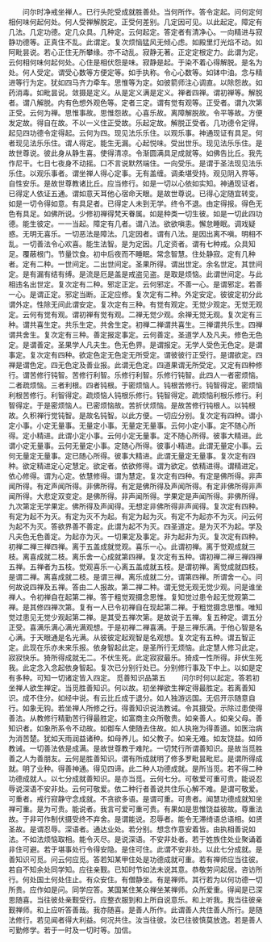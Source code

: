 <!-- { "loadSidebar": true } -->
　　问尔时净戒坐禅人。已行头陀受成就胜善处。当何所作。答令定起。问何定何相何味何起何处。何人受禅解脱定。正受何差别。几定因可见。以此起定。障定有几法。几定功德。定几众具。几种定。云何起定。答定者有清净心。一向精进与寂静功德等。正真住不乱。此谓定。复次烦恼猛风无倾心虑。如殿里灯光焰不动。如阿毗昙说。若心正住无所攀缘。亦不动乱。寂静无著。正定定根定力。此谓为定。云何相何味何起何处。心住是相伏怨是味。寂静是起。于染不着心得解脱。是名为处。何人受定。谓受心数等方便定等。如手执称。令心心数等。如钵中油。念与精进等行为定。犹如四马齐力牵车。思惟等为定。如彼箭师注心调直。以除怨故。如药消毒。如毗昙说。敛摄是定义。从是定义满是定义。禅者四禅。谓初禅等。解脱者。谓八解脱。内有色想外观色等。定者三定。谓有觉有观等。正受者。谓九次第正受。云何为禅。思惟事故。思惟怨故。心喜乐故。离障解脱故。令平等故。方便发定故。得自在故。不以一义住正受故。乐起定故。解脱正受者。几功德令定得。起见四功德令定得起。云何为四。现见法乐乐住。以观乐事。神通现证有具足。何者现见法乐乐住。谓人得定。能生无漏。心起悦味。受出世乐。现见法乐乐住。是故世尊说。彼此身从静生喜。使得清凉。令渐圆满具足成就等。如佛告比丘。我先作尼干。七日七夜身不动摇。口不言说默然端住。一向受乐。是谓于圣法现见法乐乐住。以观乐事者。谓坐禅人得心定事。无有盖缠。调柔堪受持。观见阴入界等。自性安乐。是故世尊教诸比丘。应当修行。如是一切以心依如实知。神通现证者。已得定人依证五通。谓如意天耳他心宿命天眼。是故世尊说。已得心定随宜转变。如是一切令得如意。有具足者。已得定人未到无学。终令不退。由定得报。得色无色有具足。如佛所说。少修初禅得梵天眷属。如是种类一切生彼。如是一切此四功德。能生彼定。一一当起。障定有几者。谓八法。欲欲嗔恚。懈怠睡眠。调戏疑惑。无明无喜乐。一切恶法是障法。几定因者。谓有八法。是因出离不嗔。明相不乱。一切善法令心欢喜。能生法智。是为定因。几定资者。谓有七种戒。众具知足。覆蔽根门。节量饮食。初中后夜而不睡眠。常念智慧。住处静寂。定有几种者。定有二种。一世间定。二出世间定。圣果所得。谓出世定。余名世定。其世间定。是有漏有结有缚。是流是厄是盖是戒盗见盗。是取是烦恼。此谓世间定。与此相违名出世定。复次定有二种。邪定正定。云何邪定。不善一心。是谓邪定。若善一心。是谓正定。邪定当断。正定应修。复次定有二种。外定安定。彼彼定初分此谓外定。性除无间此谓安定。复次定有三种。有觉有观定。无觉少观定。无觉无观定。云何有觉有观。谓初禅有觉有观。二禅无觉少观。余禅无觉无观。复次定有三种。谓共喜生定。共乐生定。共舍生定。初禅二禅谓共喜生。三禅谓共乐生。四禅谓共舍生。复次定有三种。善定报定事定。云何善定。圣道学人及凡夫。修色无色定。是谓善定。圣果学人凡夫生。色无色界。是谓报定。无学人受色无色定。是谓事定。复次定有四种。欲定色定无色定无所受定。谓彼彼行正受行。是谓欲定。四禅是谓色定。四无色定及善业报。此谓无色定。四道果谓无所受定。又定有四种修行。谓苦修行钝智。苦修行利智。乐修行利智。乐修行钝智。此四人一者密烦恼。二者疏烦恼。三者利根。四者钝根。于密烦恼人。钝根苦修行。钝智得定。密烦恼利根苦修行。利智得定。疏烦恼人钝根乐修行。钝智得定。疏烦恼利根乐修行。利智得定。于是密烦恼人。已密烦恼故。苦折伏烦恼。是故苦修行钝根人。以钝根故。久积禅行觉钝智。是故名钝智。以此方便。一切应分别。复次定有四种。谓小定小事。小定无量事。无量定小事。无量定无量事。云何小定小事。定不随心所得。定小精进。此谓小定小事。云何小定无量事。定不随心所得。彼事大精进。此谓小定无量事。云何无量定小事。定随心所得。彼事小精进。此谓无量定小事。云何无量定无量事。定已随心所得。彼事大精进。此谓无量定无量事。复次定有四种。欲定精进定心定慧定。欲定者。依欲修得。谓为欲定。依精进得。谓精进定。依心修得。谓为心定。依慧修得。谓为慧定。复次定有四种。有定是佛所得。非声闻所得。有定声闻所得。非佛所得。有定是佛所得及声闻所得。有定非佛所得非声闻所得。大悲定双变定。是佛所得。非声闻所得。学果定是声闻所得。非佛所得。九次第定无学果定。佛所得及声闻得。无想定非佛所得非声闻得。复次定有四种。有定为起不为灭。有定为灭不为起。有定为起为灭。有定不为起亦不为灭。问云何为起不为灭。答欲界善不善定。此谓为起不为灭。四圣道定。是为灭不为起。学及凡夫色无色善定。为起亦为灭。一切果定及事定。非为起非为灭。复次定有四种。初禅二禅三禅四禅。离于五盖成就觉观。喜乐一心。此谓初禅。离于觉观成就三枝。离喜成就二枝。离乐舍一心成就第四禅。复次定有五种。谓初禅二禅三禅四禅五禅。五禅者为五枝。觉观喜乐一心离五盖成就五枝。是谓初禅。离觉成就四枝。是谓二禅。离喜成就二枝。是谓三禅。离乐成就二分。谓第四禅。所谓舍一心。问何故说四禅及五禅。答由二人报故。第二禅二种。谓无觉无观无觉少观。问是谁坐禅人。令初禅自在起第二禅。答于粗觉观摄念思惟。复知觉过患令起无觉观第二禅。是其修四禅次第。复有一人已令初禅自在现起第二禅。于粗觉摄念思惟。唯知觉过患见无觉少观起第二禅。是其受五禅次第。是故说于五禅。复五种定。谓五分正受。喜满乐满心满光满观想。于是初禅二禅喜满。于是三禅乐满。于他心智是名心满。于天眼通是名光满。从彼彼定起观智是名观想。复次定有五种。谓五智正定。此现在乐亦未来乐报。依身智起此定。是圣所行无烦恼。此定慧人修习此定。寂寂快乐。猗所得成就无二。不伏生死。此定寂寂最乐。猗成一性所得。非伏生死我。此定念入念起依身智起。复次已分别行处已。分别修行事及下中上。以如是定有多种。可知一切诸定皆入四定。
觅善知识品第五
　　问尔时何以起定。答若初坐禅人欲生禅定。当觅胜善知识。何以故。初坐禅欲生禅定得最胜定。若离善知识。成不住分。如经中说。有云比丘成于退分。如人独游远国。无侣开示随意自行。如象无钩。若坐禅人所修之行。得善知识说法教诫。令其摄受。示除过患使得善法。从教修行精勤苦行得最胜定。如富商主众所敬贵。如亲善人。如亲父母。善知识者。如象所系令不动故。如御车人使随去住故。如人执拖为得善道。如医治病为消苦楚。犹如天雨润益诸种。如母养儿。如父教子。如亲无难。如友饶益。如师教诫。一切善法依是成满。是故世尊教于难陀。一切梵行所谓善知识。是故当觅胜善之人为善朋友。云何是胜善知识。谓有所成就明了修多罗毗昙毗尼。是谓所得成就。明了业种。得善神通。得见四谛。此二种人功德成就。是所当觅。若不得二种功德成就人。以七分成就善知识。是亦当觅。云何七分。可敬爱可重可贵。能说忍辱说深语不安非处。云何可敬爱。依二种行者善说共住乐心解不难。是谓可敬爱。可重者。戒行寂静守念成就。不贪欲多语。是谓可重。可贵者。闻慧功德成就知坐禅可重。是为可贵。能说者。我言可爱可重可贵。有果如是思惟饶益彼故。尊重法故。于非可作制伏摄受终不弃舍。是谓能说。忍辱者。能令无滞绮语总语相。如贤圣故。是谓忍辱。深语者。通达业处。若分别。想念作意安着皆。由执相善说如法。不如法烦恼取相。能令灭尽。是说深语。不安非处者。若于姓族住处业聚诵着非住可避。若于堪事处行令得安隐。是住可住。此谓不安非处。以此七分成就。是善知识可觅。问云何应觅。答若知某甲住处是功德成就可重。若有禅师应当往彼。若自不知余处同学知。应往亲觐。已知时节如法未说其意。恭敬劳问起居。咨访所行。何处国土何处住止。有众安住。有僧静坐。有是禅师。其行若为以何功德一切所贵。应作如是问。同学应答。某国某住某众禅坐某禅师。众所爱重。得闻是已深思随喜。当往彼处亲觐受行。应整衣服到和上所自说意乐。和上听我。我当往彼亲觐禅师。和上应听答善哉。我亦随喜。是善人所作。此谓善人共住善人所行。是随法修行。若见闻者得大利益。何况共住。汝当往彼。汝已往彼慎莫放逸。若是善人可勤修学。若于一时及一切时等。加信。
